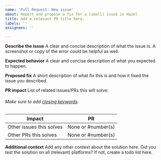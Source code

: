 ```yaml
---
name: 'Pull Request: New issue'
about: Report and propose a fix for a (small) issue in Hazel
title: Add a relevant PR title here.
labels: ''
assignees: ''

---
```


**Describe the issue**
A clear and concise description of what the issue is.
A screenshot or copy of the error could be helpful as well.

**Expected behavior**
A clear and concise description of what you expected to happen.

**Proposed fix**
A short description of what fix this is and how it fixed the issue you described.

**PR impact**
List of related issues/PRs this will solve:
###### _Make sure to add [closing keywords](https://help.github.com/en/articles/closing-issues-using-keywords)._

 Impact                  | PR
------------------------ | ------
Other issues this solves | None or #number(s)
Other PRs this solves    | None or #number(s)

**Additional context**
Add any other context about the solution here. Did you test the solution on all (relevant) platforms?
If not, create a todo list here.
